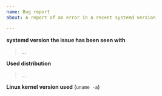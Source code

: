 ```yaml
---
name: Bug report
about: A report of an error in a recent systemd version

---
```


**systemd version the issue has been seen with**
 > …

<!-- **NOTE:** Do not submit bug reports about anything but the two most recently released (non-rc) systemd versions upstream! -->
<!-- See https://github.com/systemd/systemd/releases for the list of most recent releases. -->
<!-- For older version please use distribution trackers (see https://systemd.io/CONTRIBUTING#filing-issues). -->

**Used distribution**
 > …

**Linux kernel version used** (`uname -a`)
<!-- Make sure to enclose the pasted kernel version in `backticks`, so that
     GitHub doesn't convert the `#` character typically included in it into a
     reference to old GitHub issues. ->
 > `…`

**CPU architecture issue was seen on**
 > …

**Expected behaviour you didn't see**
 > …

**Unexpected behaviour you saw**
 > …

**Steps to reproduce the problem**
 > …
